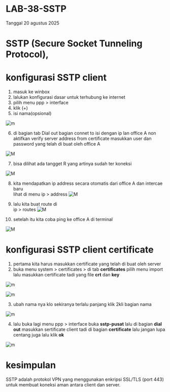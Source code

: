 # LAB-38-SSTP
Tanggal 20 agustus 2025
# SSTP (Secure Socket Tunneling Protocol),


# konfigurasi SSTP client 
1. masuk ke winbox
2. lalukan konfigurasi dasar untuk terhubung ke internet
3. pilih menu ppp > interface
4. klik (+)
5. isi nama(opsional)

![m](z1.PNG)

6. di bagian tab Dial out bagian connet to isi dengan ip lan office A non aktifkan verify server address from certificate masukkan user dan password yang telah di buat oleh office A

![M](z2.PNG)

7. bisa dilihat ada tangget R yang artinya sudah ter koneksi

![M](z3.PNG)

8. kita mendapatkan ip address secara otomatis dari office A dan intercae baru     
   lihat di menu ip > address
![M](z4.PNG)

9. lalu kita buat route di     
   ip > routes
![M](z5.PNG)

10. setelah itu kita coba ping ke office  A di terminal 

![M](z6.PNG)

# konfigurasi SSTP client certificate
1. pertama kita harus masukkan certificate yang telah di buat oleh server
2. buka menu system > certificates > di tab **certificates** pilih menu import lalu masukkan certificate tadi yang file **crt** dan  **key**

![m](z8.PNG)

![m](z7.PNG)

3. ubah nama nya klo sekiranya terlalu panjang klik 2kli bagian nama 

![m](z9.PNG)

4. lalu buka lagi menu ppp > interface buka **sstp-pusat** lalu di bagian **dial out** masukkan sertificate client tadi di bagian **certificate** lalu jangan lupa centang juga lalu klik **ok** 

![m](z10.PNG)

# kesimpulan 
SSTP adalah protokol VPN yang menggunakan enkripsi SSL/TLS (port 443) untuk membuat koneksi aman antara client dan server.
